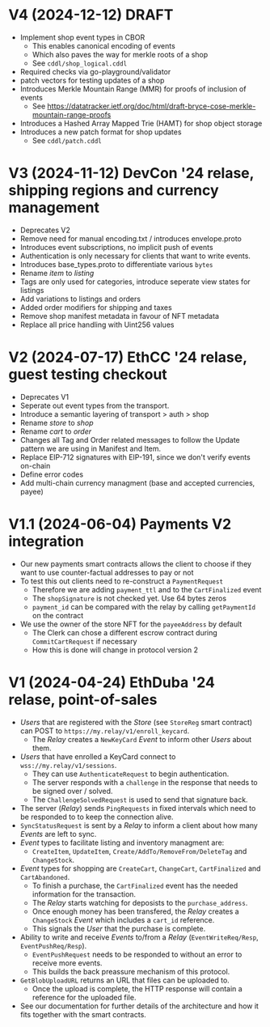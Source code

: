 <!--
SPDX-FileCopyrightText: 2024 - 2025 Mass Labs

SPDX-License-Identifier: MIT
-->

# V4 (2024-12-12) DRAFT

- Implement shop event types in CBOR
  - This enables canonical encoding of events
  - Which also paves the way for merkle roots of a shop
  - See `cddl/shop_logical.cddl`
- Required checks via go-playground/validator
- patch vectors for testing updates of a shop
- Introduces Merkle Mountain Range (MMR) for proofs of inclusion of events
  - See https://datatracker.ietf.org/doc/html/draft-bryce-cose-merkle-mountain-range-proofs
- Introduces a Hashed Array Mapped Trie (HAMT) for shop object storage
- Introduces a new patch format for shop updates
   - See `cddl/patch.cddl`

# V3 (2024-11-12) DevCon '24 relase, shipping regions and currency management

- Deprecates V2
- Remove need for manual encoding.txt / introduces envelope.proto
- Introduces event subscriptions, no implicit push of events
- Authentication is only necessary for clients that want to write events.
- Introduces base_types.proto to differentiate various `bytes`
- Rename _item_ to _listing_
- Tags are only used for categories, introduce seperate view states for listings
- Add variations to listings and orders
- Added order modifiers for shipping and taxes
- Remove shop manifest metadata in favour of NFT metadata
- Replace all price handling with Uint256 values

# V2 (2024-07-17) EthCC '24 relase, guest testing checkout

- Deprecates V1
- Seperate out event types from the transport.
- Introduce a semantic layering of transport > auth > shop
- Rename _store_ to _shop_
- Rename _cart_ to _order_
- Changes all Tag and Order related messages to follow the Update pattern we are using in Manifest and Item.
- Replace EIP-712 signatures with EIP-191, since we don't verify events on-chain
- Define error codes
- Add multi-chain currency managment (base and accepted currencies, payee)

# V1.1 (2024-06-04) Payments V2 integration

- Our new payments smart contracts allows the client to choose if they want to use counter-factual addresses to pay or not
- To test this out clients need to re-construct a `PaymentRequest`
  - Therefore we are adding `payment_ttl` and to the `CartFinalized` event
  - The `shopSignature` is not checked yet. Use 64 bytes zeros
  - `payment_id` can be compared with the relay by calling `getPaymentId` on the contract
- We use the owner of the store NFT for the `payeeAddress` by default
  - The Clerk can chose a different escrow contract during `CommitCartRequest` if necessary
  - How this is done will change in protocol version 2

# V1 (2024-04-24) EthDuba '24 relase, point-of-sales

- _Users_ that are registered with the _Store_ (see `StoreReg` smart contract) can POST to `https://my.relay/v1/enroll_keycard`.
  - The _Relay_ creates a `NewKeyCard` _Event_ to inform other _Users_ about them.
- _Users_ that have enrolled a KeyCard connect to `wss://my.relay/v1/sessions`.
  - They can use `AuthenticateRequest` to begin authentication.
  - The server responds with a `challenge` in the response that needs to be signed over / solved.
  - The `ChallengeSolvedRequest` is used to send that signature back.
- The server (_Relay_) sends `PingRequests` in fixed intervals which need to be responded to to keep the connection alive.
- `SyncStatusRequest` is sent by a _Relay_ to inform a client about how many _Events_ are left to sync.
- _Event_ types to facilitate listing and inventory managment are:
  - `CreateItem`, `UpdateItem`, `Create/AddTo/RemoveFrom/DeleteTag` and `ChangeStock`.
- _Event_ types for shopping are `CreateCart`, `ChangeCart`, `CartFinalized` and `CartAbandoned`.
  - To finish a purchase, the `CartFinalized` event has the needed information for the transaction.
  - The _Relay_ starts watching for deposists to the `purchase_address`.
  - Once enough money has been transfered, the _Relay_ creates a `ChangeStock` _Event_ which includes a `cart_id` reference.
  - This signals the _User_ that the purchase is complete.
- Ability to write and receive _Events_ to/from a _Relay_ (`EventWriteReq/Resp`, `EventPushReq/Resp`).
  - `EventPushRequest` needs to be responded to without an error to receive more events.
  - This builds the back preassure mechanism of this protocol.
- `GetBlobUploadURL` returns an URL that files can be uploaded to.
  - Once the upload is complete, the HTTP response will contain a reference for the uploaded file.
- See our documentation for further details of the architecture and how it fits together with the smart contracts.
